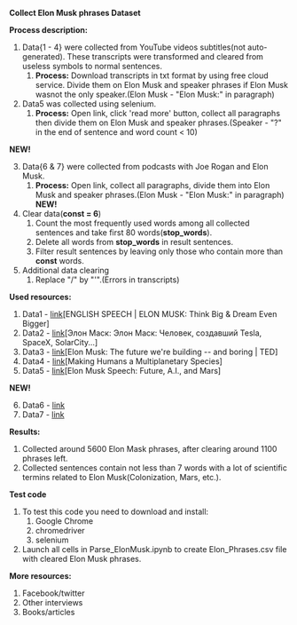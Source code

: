 **Collect Elon Musk phrases Dataset**

**Process description:**
1. Data{1 - 4} were collected from YouTube videos subtitles(not auto-generated). These transcripts were transformed and cleared from useless symbols to normal sentences.
	1. **Process:** Download transcripts in txt format by using free cloud service. Divide them on Elon Musk and speaker phrases if Elon Musk wasnot the only speaker.(Elon Musk - "Elon Musk:" in paragraph)
2. Data5 was collected using selenium. 
	1. **Process:** Open link, click 'read more' button, collect all paragraphs then divide them on Elon Musk and speaker phrases.(Speaker - "?" in the end of sentence and word count < 10)

**NEW!**

3. Data{6 & 7} were collected from podcasts with Joe Rogan and Elon Musk. 
	1. **Process:** Open link, collect all paragraphs, divide them into Elon Musk and speaker phrases.(Elon Musk - "Elon Musk:" in paragraph)
**NEW!**
4. Clear data(__const = 6__)
	1. Count the most frequently used words among all collected sentences and take first 80 words(**stop_words**).
	2. Delete all words from **stop_words** in result sentences.
	3. Filter result sentences by leaving only those who contain more than __const__ words.
5. Additional data clearing
	1. Replace "/" by "'".(Errors in transcripts)

**Used resources:**
1. Data1 - [link](https://www.youtube.com/watch?v=BDIRabVP24o)[ENGLISH SPEECH | ELON MUSK: Think Big & Dream Even Bigger]
2. Data2 - [link](https://www.youtube.com/watch?v=IgKWPdJWuBQ&t=21s)[Элон Маск: Элон Маск: Человек, создавший Tesla, SpaceX, SolarCity...]
3. Data3 - [link](https://www.youtube.com/watch?v=zIwLWfaAg-8)[Elon Musk: The future we're building -- and boring | TED]
4. Data4 - [link](https://www.youtube.com/watch?v=H7Uyfqi_TE8)[Making Humans a Multiplanetary Species]
5. Data5 - [link](https://www.englishspeecheschannel.com/english-speeches/elon-musk-speech/)[Elon Musk Speech: Future, A.I., and Mars]

**NEW!** 

6. Data6 - [link](https://www.rev.com/blog/transcripts/joe-rogan-elon-musk-podcast-transcript-may-7-2020)
7. Data7 - [link](https://sonix.ai/resources/full-transcript-joe-rogan-experience-elon-musk/)


**Results:**
1. Collected around 5600 Elon Mask phrases, after clearing around 1100 phrases left.
2. Collected sentences contain not less than 7 words with a lot of scientific termins related to Elon Musk(Colonization, Mars, etc.).

**Test code**
1. To test this code you need to download and install:
	1. Google Chrome
	2. chromedriver
	3. selenium
2. Launch all cells in Parse_ElonMusk.ipynb to create Elon_Phrases.csv file with cleared Elon Musk phrases.

**More resources:**
1. Facebook/twitter
2. Other interviews
3. Books/articles
